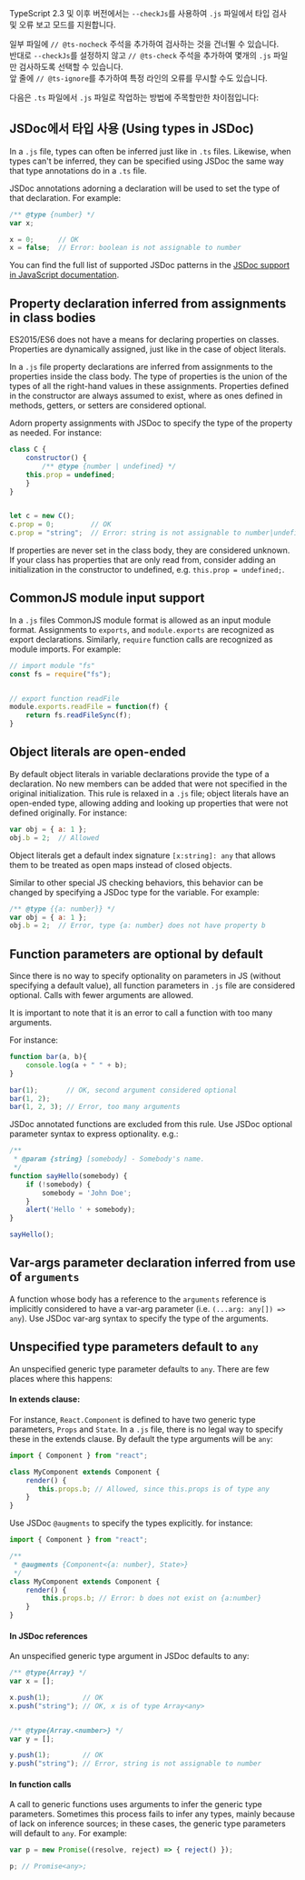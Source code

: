 TypeScript 2.3 및 이후 버전에서는 `--checkJs`를 사용하여 `.js` 파일에서 타입 검사 및 오류 보고 모드를 지원합니다.

일부 파일에 `// @ts-nocheck` 주석을 추가하여 검사하는 것을 건너뛸 수 있습니다.  
반대로 `--checkJs`를 설정하지 않고 `// @ts-check` 주석을 추가하여 몇개의 `.js` 파일 만 검사하도록 선택할 수 있습니다.  
앞 줄에 `// @ts-ignore`를 추가하여 특정 라인의 오류를 무시할 수도 있습니다.

다음은 `.ts` 파일에서 `.js` 파일로 작업하는 방법에 주목할만한 차이점입니다:

## JSDoc에서 타입 사용 (Using types in JSDoc)

In a `.js` file, types can often be inferred just like in `.ts` files.
Likewise, when types can't be inferred, they can be specified using JSDoc the same way that type annotations do in a `.ts` file. 

JSDoc annotations adorning a declaration will be used to set the type of that declaration. For example:

```js
/** @type {number} */
var x;

x = 0;      // OK
x = false;  // Error: boolean is not assignable to number
```

You can find the full list of supported JSDoc patterns in the [JSDoc support in JavaScript documentation](https://github.com/Microsoft/TypeScript/wiki/JSDoc-support-in-JavaScript).

## Property declaration inferred from assignments in class bodies

ES2015/ES6 does not have a means for declaring properties on classes. Properties are dynamically assigned, just like in the case of object literals. 

In a `.js` file property declarations are inferred from assignments to the properties inside the class body. The type of properties is the union of the types of all the right-hand values in these assignments. Properties defined in the constructor are always assumed to exist, where as ones defined in methods, getters, or setters are considered optional.

Adorn property assignments with JSDoc to specify the type of the property as needed. For instance:

```js
class C {
    constructor() {
        /** @type {number | undefined} */
	this.prop = undefined;
    }
}


let c = new C();
c.prop = 0;         // OK
c.prop = "string";  // Error: string is not assignable to number|undefined
```

If properties are never set in the class body, they are considered unknown. If your class has properties that are only read from, consider adding an initialization in the constructor to undefined, e.g. `this.prop = undefined;`.

## CommonJS module input support

In a `.js` files CommonJS module format is allowed as an input module format. Assignments to `exports`, and `module.exports` are recognized as export declarations. Similarly, `require` function calls are recognized as module imports. For example:

```ts
// import module "fs"
const fs = require("fs");


// export function readFile
module.exports.readFile = function(f) {
    return fs.readFileSync(f);	
}
```

## Object literals are open-ended

By default object literals in variable declarations provide the type of a declaration. No new members can be added that were not specified in the original initialization. This rule is relaxed in a `.js` file; object literals have an open-ended type, allowing adding and looking up properties that were not defined originally. For instance:

```js
var obj = { a: 1 };
obj.b = 2;  // Allowed
```

Object literals get a default index signature `[x:string]: any` that allows them to be treated as open maps instead of closed objects.

Similar to other special JS checking behaviors, this behavior can be changed by specifying a JSDoc type for the variable. For example:

```js
/** @type {{a: number}} */
var obj = { a: 1 };
obj.b = 2;  // Error, type {a: number} does not have property b
```


## Function parameters are optional by default

Since there is no way to specify optionality on parameters in JS (without specifying a default value), all function parameters in `.js` file are considered optional. Calls with fewer arguments are allowed. 

It is important to note that it is an error to call a function with too many arguments.

For instance:

```js
function bar(a, b){
    console.log(a + " " + b);
}

bar(1);       // OK, second argument considered optional
bar(1, 2);
bar(1, 2, 3); // Error, too many arguments
```

JSDoc annotated functions are excluded from this rule. Use JSDoc optional parameter syntax to express optionality. e.g.:

```js
/**
 * @param {string} [somebody] - Somebody's name.
 */
function sayHello(somebody) {
    if (!somebody) {
        somebody = 'John Doe';
    }
    alert('Hello ' + somebody);
}

sayHello();
```

## Var-args parameter declaration inferred from use of `arguments`

A function whose body has a reference to the `arguments` reference is implicitly considered to have a var-arg parameter (i.e. `(...arg: any[]) => any`). Use JSDoc var-arg syntax to specify the type of the arguments.


## Unspecified type parameters default to `any`

An unspecified generic type parameter defaults to `any`. There are few places where this happens:

#### In extends clause:

For instance, `React.Component` is defined to have two generic type parameters, `Props` and `State`. 
In a `.js` file, there is no legal way to specify these in the extends clause. By default the type arguments will be `any`:

```js
import { Component } from "react";

class MyComponent extends Component {
    render() {
       this.props.b; // Allowed, since this.props is of type any
    }
}
```

Use JSDoc `@augments` to specify the types explicitly. for instance:

```js
import { Component } from "react";

/**
 * @augments {Component<{a: number}, State>}
 */
class MyComponent extends Component {
    render() {
        this.props.b; // Error: b does not exist on {a:number}
    }
}
```

#### In JSDoc references

An unspecified generic type argument in JSDoc defaults to any:

```js
/** @type{Array} */
var x = [];

x.push(1);        // OK
x.push("string"); // OK, x is of type Array<any>


/** @type{Array.<number>} */
var y = [];

y.push(1);        // OK
y.push("string"); // Error, string is not assignable to number

```

#### In function calls

A call to generic functions uses arguments to infer the generic type parameters. Sometimes this process fails to infer any types, mainly because of lack on inference sources; in these cases, the generic type parameters will default to `any`. For example:

```js
var p = new Promise((resolve, reject) => { reject() });

p; // Promise<any>;
```
